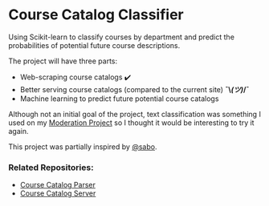 # Course Catalog Classifier
Using Scikit-learn to classify courses by department and predict the probabilities of potential future course descriptions.

The project will have three parts:
* Web-scraping course catalogs ✔️
* Better serving course catalogs (compared to the current site) **¯\\_(ツ)_/¯**
* Machine learning to predict future potential course catalogs

Although not an initial goal of the project, text classification was something I used on my [Moderation Project](https://github.com/segalgouldn/segal-gould-moderation) so I thought it would be interesting to try it again.

This project was partially inspired by [@sabo](https://github.com/sabo).

### Related Repositories:
* [Course Catalog Parser](https://github.com/segalgouldn/course-catalog-parser)
* [Course Catalog Server](https://github.com/segalgouldn/course-catalog-server)
